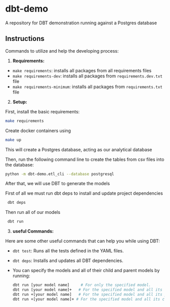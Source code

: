 # dbt-demo
A repository for DBT demonstration running against a Postgres database

## Instructions

Commands to utilize and help the developing process:

1. **Requirements:**
  - `make requirements`: installs all packages from all requirements files
  - `make requirements-dev`: installs all packages from `requirements.dev.txt` file
  - `make requirements-minimum`: installs all packages from `requirements.txt` file


2. **Setup:**

 First, install the basic requirements:
  ```bash
  make requirements
  ```

  Create docker containers using 
  ```bash
  make up
  ```

  This will create a Postgres database, acting as our analytical database

  Then, run the following command line to create the tables from csv files into the database:
  ```bash
  python -m dbt-demo.etl_cli --database postgresql
  ```

  After that, we will use DBT to generate the models 

First of all we must run dbt deps to install and update project dependencies
 ```bash
  dbt deps 
  ```

  Then run all of our models

 ```bash
  dbt run 
  ```

3. **useful Commands:**

Here are some other useful commands that can help you while using DBT:

- `dbt test`: Runs all the tests defined in the YAML files.
- `dbt deps`: Installs and updates all DBT dependencies.
- You can specify the models and all of their child and parent models by running:

  ```bash
  dbt run [your model name]     # For only the specified model.
  dbt run [your model name]+   # For the specified model and all its child models.
  dbt run +[your model name]   # For the specified model and all its parent models.
  dbt run +[your model name]+ # For the specified model and all its child and parent models.
